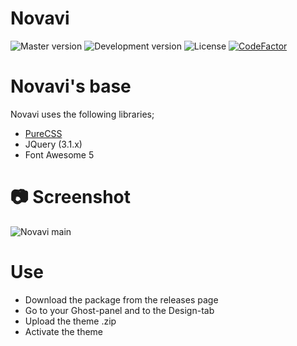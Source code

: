 # Novavi

![Master version](https://img.shields.io/github/package-json/v/pixelateddeveloper/novavi/master?style=flat-square)
![Development version](https://img.shields.io/github/package-json/v/pixelateddeveloper/novavi/dev?style=flat-square)
![License](https://img.shields.io/github/license/pixelateddeveloper/novavi?style=flat-square)
[![CodeFactor](https://www.codefactor.io/repository/github/pixelateddeveloper/novavi/badge)](https://www.codefactor.io/repository/github/pixelateddeveloper/novavi)

# Novavi's base
Novavi uses the following libraries;
- [PureCSS](https://github.com/pure-css/pure)
- JQuery (3.1.x)
- Font Awesome 5

# 📷 Screenshot

![Novavi main](https://github.com/pixelateddeveloper/novavi/raw/master/assets/screenshot-desktop.png)

# Use
- Download the package from the releases page
- Go to your Ghost-panel and to the Design-tab
- Upload the theme .zip
- Activate the theme